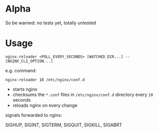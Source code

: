 
# Alpha

So be warned: no tests yet, totally untested

# Usage

`nginx-reloader <POLL_EVERY_SECONDS> [WATCHED_DIR...] -- [NGINX_CLI_OPTION...]`

e.g. command:

`nginx-reloader 10 /etc/nginx/conf.d`

- starts nginx
- checksums the `*.conf` files in `/etc/nginx/conf.d` directory every `10` seconds
- reloads nginx on every change

signals forwarded to nginx:

SIGHUP,
SIGINT,
SIGTERM,
SIGQUIT,
SIGKILL,
SIGABRT
